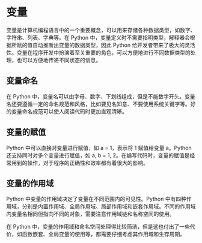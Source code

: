 # 变量
变量是计算机编程语言中的一个重要概念，可以用来存储各种数据类型，如数字、字符串、列表、字典等。在 Python 中，变量定义时不需要指明类型，解释器会根据所赋的值自动推断出变量的数据类型，因此 Python 给开发者带来了极大的灵活性。变量在程序开发中扮演着至关重要的角色，可以方便地进行不同数据类型的处理，也可以方便地传递不同状态的信息。
## 变量命名
在 Python 中，变量名可以由字母、数字、下划线组成，但是不能数字开头。变量名还要遵循一定的命名规范和风格，比如要见名知意、不要使用系统关键字等。好的变量命名规范可以使人阅读代码时更加直观清晰。

## 变量的赋值
Python 中可以直接对变量进行赋值，如 a = 1，表示将 1 赋值给变量 a。Python 还支持同时对多个变量进行赋值，如 a, b = 1, 2。在编写代码时，变量的赋值是经常用到的操作，对于程序的正确性和效率都有着很大的影响。
## 变量的作用域
Python 中变量的作用域决定了变量在不同范围内的可见性。Python 中有四种作用域，分别是内置作用域、全局作用域、局部作用域和嵌套作用域。不同的作用域内变量名相同但指向不同的对象，需要注意作用域链和名称空间的使用。

在 Python 中，变量的作用域和命名空间处理得比较简洁，但是这也付出了一些代价，如函数嵌套、全局变量的使用等，都需要仔细考虑其作用域和生存周期。